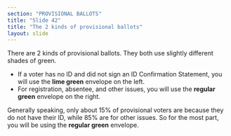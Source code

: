 ```yaml
---
section: "PROVISIONAL BALLOTS"
title: "Slide 42"
title: "The 2 kinds of provisional ballots"
layout: slide
---
```


There are 2 kinds of provisional ballots. They both use slightly different shades of green.

- If a voter has no ID and did not sign an ID Confirmation Statement, you will use the **lime green** envelope on the left.
- For registration, absentee, and other issues, you will use the **regular green** envelope on the right.

Generally speaking, only about 15% of provisional voters are because they do not have their ID, while 85% are for other issues. So for the most part, you will be using the **regular green** envelope.




